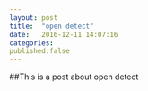 ```yaml
---
layout: post
title:  "open detect"
date:   2016-12-11 14:07:16
categories: 
published:false
---
```


##This is a post
about open detect
